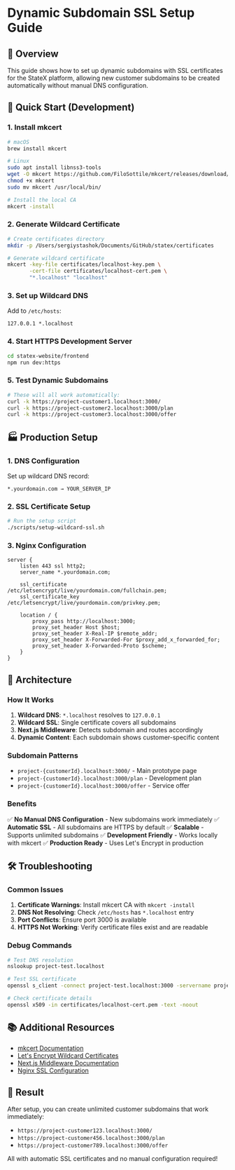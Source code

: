# Dynamic Subdomain SSL Setup Guide

## 🎯 Overview

This guide shows how to set up dynamic subdomains with SSL certificates for the StateX platform, allowing new customer subdomains to be created automatically without manual DNS configuration.

## 🚀 Quick Start (Development)

### 1. Install mkcert

```bash
# macOS
brew install mkcert

# Linux
sudo apt install libnss3-tools
wget -O mkcert https://github.com/FiloSottile/mkcert/releases/download/v1.4.4/mkcert-v1.4.4-linux-amd64
chmod +x mkcert
sudo mv mkcert /usr/local/bin/

# Install the local CA
mkcert -install
```

### 2. Generate Wildcard Certificate

```bash
# Create certificates directory
mkdir -p /Users/sergiystashok/Documents/GitHub/statex/certificates

# Generate wildcard certificate
mkcert -key-file certificates/localhost-key.pem \
       -cert-file certificates/localhost-cert.pem \
       "*.localhost" "localhost"
```

### 3. Set up Wildcard DNS

Add to `/etc/hosts`:

```text
127.0.0.1 *.localhost
```

### 4. Start HTTPS Development Server

```bash
cd statex-website/frontend
npm run dev:https
```

### 5. Test Dynamic Subdomains

```bash
# These will all work automatically:
curl -k https://project-customer1.localhost:3000/
curl -k https://project-customer2.localhost:3000/plan
curl -k https://project-customer3.localhost:3000/offer
```

## 🏭 Production Setup

### 1. DNS Configuration

Set up wildcard DNS record:

```text
*.yourdomain.com → YOUR_SERVER_IP
```

### 2. SSL Certificate Setup

```bash
# Run the setup script
./scripts/setup-wildcard-ssl.sh
```

### 3. Nginx Configuration

```nginx
server {
    listen 443 ssl http2;
    server_name *.yourdomain.com;
    
    ssl_certificate /etc/letsencrypt/live/yourdomain.com/fullchain.pem;
    ssl_certificate_key /etc/letsencrypt/live/yourdomain.com/privkey.pem;
    
    location / {
        proxy_pass http://localhost:3000;
        proxy_set_header Host $host;
        proxy_set_header X-Real-IP $remote_addr;
        proxy_set_header X-Forwarded-For $proxy_add_x_forwarded_for;
        proxy_set_header X-Forwarded-Proto $scheme;
    }
}
```

## 🔧 Architecture

### How It Works

1. **Wildcard DNS**: `*.localhost` resolves to `127.0.0.1`
2. **Wildcard SSL**: Single certificate covers all subdomains
3. **Next.js Middleware**: Detects subdomain and routes accordingly
4. **Dynamic Content**: Each subdomain shows customer-specific content

### Subdomain Patterns

- `project-{customerId}.localhost:3000/` - Main prototype page
- `project-{customerId}.localhost:3000/plan` - Development plan
- `project-{customerId}.localhost:3000/offer` - Service offer

### Benefits

✅ **No Manual DNS Configuration** - New subdomains work immediately
✅ **Automatic SSL** - All subdomains are HTTPS by default
✅ **Scalable** - Supports unlimited subdomains
✅ **Development Friendly** - Works locally with mkcert
✅ **Production Ready** - Uses Let's Encrypt in production

## 🛠️ Troubleshooting

### Common Issues

1. **Certificate Warnings**: Install mkcert CA with `mkcert -install`
2. **DNS Not Resolving**: Check `/etc/hosts` has `*.localhost` entry
3. **Port Conflicts**: Ensure port 3000 is available
4. **HTTPS Not Working**: Verify certificate files exist and are readable

### Debug Commands

```bash
# Test DNS resolution
nslookup project-test.localhost

# Test SSL certificate
openssl s_client -connect project-test.localhost:3000 -servername project-test.localhost

# Check certificate details
openssl x509 -in certificates/localhost-cert.pem -text -noout
```

## 📚 Additional Resources

- [mkcert Documentation](https://github.com/FiloSottile/mkcert)
- [Let's Encrypt Wildcard Certificates](https://letsencrypt.org/docs/challenge-types/#dns-01-challenge)
- [Next.js Middleware Documentation](https://nextjs.org/docs/app/building-your-application/routing/middleware)
- [Nginx SSL Configuration](https://nginx.org/en/docs/http/configuring_https_servers.html)

## 🎉 Result

After setup, you can create unlimited customer subdomains that work immediately:

- `https://project-customer123.localhost:3000/`
- `https://project-customer456.localhost:3000/plan`
- `https://project-customer789.localhost:3000/offer`

All with automatic SSL certificates and no manual configuration required!

